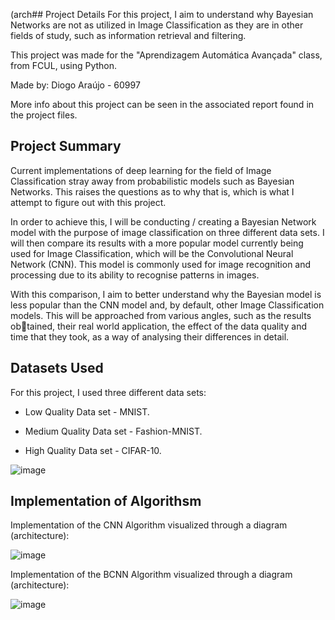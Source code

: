 (arch## Project Details
For this project, I aim to understand why Bayesian Networks are not as utilized in Image Classification as they are in other fields of study, such as information retrieval and filtering.

This project was made for the "Aprendizagem Automática Avançada" class, from FCUL, using Python.

Made by: Diogo Araújo - 60997

More info about this project can be seen in the associated report found in the project files.

## Project Summary
Current implementations of deep learning for the field of Image Classification stray away from probabilistic models such as Bayesian Networks. This raises the questions as to why that is, which is what I attempt to figure out with this project.

In order to achieve this, I will be conducting / creating a Bayesian Network model with the purpose of image classification on three different data sets. I will then compare its results with a more popular model currently being used for Image Classification, which will be the Convolutional Neural Network (CNN). This model is commonly used for image recognition and processing due to its ability to recognise patterns in images.

With this comparison, I aim to better understand why the Bayesian model is less popular than the CNN model and, by default, other Image Classification models. This will be approached from various angles, such as the results obtained, their real world application, the effect of the data quality and time that they took, as a way of analysing their differences in detail.

## Datasets Used

For this project, I used three different data sets:

- Low Quality Data set - MNIST.
  
- Medium Quality Data set - Fashion-MNIST.
  
- High Quality Data set - CIFAR-10.

![image](https://github.com/DiogoAraujoHUB/BayesianNetworksForImageClassification/assets/61624282/63a2a95c-9ab1-4812-bf49-958a6b0ba79f)

## Implementation of Algorithsm
Implementation of the CNN Algorithm visualized through a diagram (architecture):

![image](https://github.com/DiogoAraujoHUB/BayesianNetworksForImageClassification/assets/61624282/a39c75c5-adc8-45af-bec0-ee9fe85ecfb9)

Implementation of the BCNN Algorithm visualized through a diagram (architecture):

![image](https://github.com/DiogoAraujoHUB/BayesianNetworksForImageClassification/assets/61624282/657c2022-8c17-4b65-b41c-5fa4401ead82)


